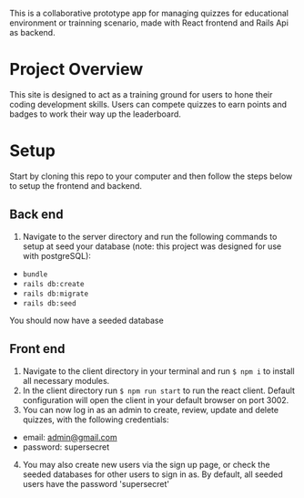 This is a collaborative prototype app for managing quizzes for educational environment or trainning scenario, made with React frontend and Rails Api as backend.

# Project Overview

This site is designed to act as a training ground for users to hone their coding development skills.
Users can compete quizzes to earn points and badges to work their way up the leaderboard.

# Setup

Start by cloning this repo to your computer and then follow the steps below to setup the frontend and backend.

## Back end

1. Navigate to the server directory and run the following commands to setup at seed your database (note: this project was designed for use with postgreSQL):

* `bundle`
* `rails db:create`
* `rails db:migrate`
* `rails db:seed`

You should now have a seeded database

## Front end

1. Navigate to the client directory in your terminal and run `$ npm i` to install all necessary modules.
2. In the client directory run `$ npm run start` to run the react client. Default configuration will open the client in your default browser on port 3002.
3. You can now log in as an admin to create, review, update and delete quizzes, with the following credentials:

* email: admin@gmail.com
* password: supersecret

4. You may also create new users via the sign up page, or check the seeded databases for other users to sign in as. By default, all seeded users have the password 'supersecret'

